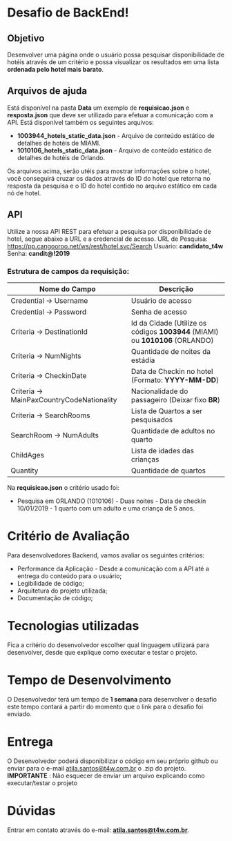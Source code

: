 # Desafio de BackEnd!

## Objetivo
Desenvolver uma página onde o usuário possa pesquisar disponibilidade de hotéis através de um critério e possa visualizar os resultados em uma lista **ordenada pelo hotel mais barato**. 

## Arquivos de ajuda
Está disponível na pasta **Data** um exemplo de **requisicao.json** e **resposta.json** que deve ser utilizado para efetuar a comunicação com a API.
Está disponível também os seguintes arquivos: 

 - **1003944_hotels_static_data.json** - Arquivo de conteúdo estático de detalhes de hotéis de MIAMI. 
 - **1010106_hotels_static_data.json** - Arquivo de conteúdo estático de detalhes de hotéis de Orlando.

Os arquivos acima, serão utéis para mostrar informações sobre o hotel, você conseguirá cruzar os dados através do ID do hotel que retorna no resposta da pesquisa e o ID do hotel contido no arquivo estático em cada nó de hotel.

## API
Utilize a nossa API REST para efetuar a pesquisa por disponibilidade de hotel, segue abaixo a URL e a credencial de acesso.
URL de Pesquisa: https://pp.cangooroo.net/ws/rest/hotel.svc/Search
Usuário: **candidato_t4w** 
Senha: **candit@!2019**

### Estrutura de campos da requisição:
|Nome do Campo| Descrição |
|--|--|
| Credential → Username | Usuário de acesso |
| Credential → Password	| Senha de acesso   |
| Criteria → DestinationId | Id da Cidade (Utilize os códigos **1003944** (MIAMI) ou **1010106** (ORLANDO) |
| Criteria → NumNights	| Quantidade de noites da estádia   |
| Criteria → CheckinDate | Data de Checkin no hotel (Formato: **YYYY-MM-DD**)  |
| Criteria → MainPaxCountryCodeNationality | Nacionalidade do passageiro (Deixar fixo **BR**) |
| Criteria → SearchRooms | Lista de Quartos a ser pesquisados |
| SearchRoom → NumAdults | Quantidade de adultos no quarto | 
| ChildAges | Lista de idades das crianças |
| Quantity | Quantidade de quartos |

Na **requisicao.json** o critério usado foi: 
 - Pesquisa em ORLANDO (1010106) - Duas noites - Data de checkin 10/01/2019 - 1 quarto com um adulto e uma criança de 5 anos.

# Critério de Avaliação
Para desenvolvedores Backend, vamos avaliar os seguintes critérios:
 - Performance da Aplicação - Desde a comunicação com a API até a entrega do conteúdo para o usuário;
 - Legibilidade de código;
 - Arquitetura do projeto utilizada;
 - Documentação de código;

# Tecnologias utilizadas
Fica a critério do desenvolvedor escolher qual linguagem utilizará para desenvolver, desde que explique como executar e testar o projeto.

# Tempo de Desenvolvimento
O Desenvolvedor terá um tempo de **1 semana** para desenvolver o desafio este tempo contará a partir do momento que o link para o desafio foi enviado.
# Entrega
O Desenvolvedor poderá disponibilizar o código em seu próprio github ou enviar para o e-mail atila.santos@t4w.com.br o .zip do projeto.
**IMPORTANTE** : Não esquecer de enviar um arquivo explicando como executar/testar o projeto

# Dúvidas
Entrar em contato através do e-mail: **atila.santos@t4w.com.br**.

